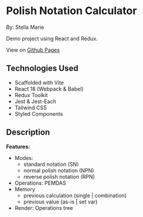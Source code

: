 # Polish Notation Calculator

By: Stella Marie

Demo project using React and Redux.

View on [Github Pages]()

## Technologies Used

- Scaffolded with Vite
- React 18 (Webpack & Babel)
- Redux Toolkit
- Jest & Jest-Each
- Tailwind CSS
- Styled Components

## Description

**Features:**
- Modes: 
  - standard notation (SN)
  - normal polish notation (NPN)
  - reverse polish notation (RPN)
- Operations: PEMDAS
- Memory
  - previous calculation (single | combination)
  - previous value (as-is | set var)
- Render: Operations tree